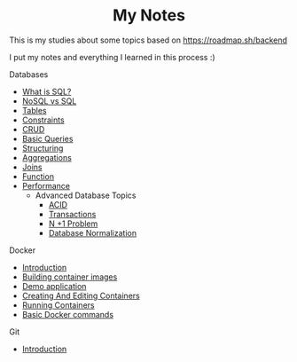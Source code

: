 
<h1 align="center"> My Notes</h1>

This is my studies about some topics based on https://roadmap.sh/backend

I put my notes and everything I learned in this process :)

Databases
* [What is SQL?](databases/README.md)
* [NoSQL vs SQL](databases/nosql_vs_sql.md)
* [Tables](tables.md)
* [Constraints](constraints.md)
* [CRUD](crud.md)
* [Basic Queries](basic_queries.md)
* [Structuring](structuring.md)
* [Aggregations](aggregations.md)
* [Joins](joins.md)
* [Function](functions.md)
* [Performance](performance.md)
	- Advanced Database Topics
		* [ACID](acid.md)
		* [Transactions](transactions.md)
		* [N +1 Problem](n_1_problem.md)
		* [Database Normalization](database_normalization.md)

Docker
 * [Introduction](docker/introduction.md)
 * [Building container images](building_container_images.md)
 * [Demo application](demo_application.md)
 * [Creating And Editing Containers](creating_editing_containers.md)
 * [Running Containers](running_containers.md)
 * [Basic Docker commands](basics_docker_commands.md)

Git
*  [Introduction](git/introduction.md)
 